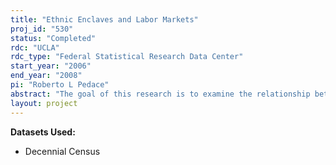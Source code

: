 ```yaml
---
title: "Ethnic Enclaves and Labor Markets"
proj_id: "530"
status: "Completed"
rdc: "UCLA"
rdc_type: "Federal Statistical Research Data Center"
start_year: "2006"
end_year: "2008"
pi: "Roberto L Pedace"
abstract: "The goal of this research is to examine the relationship between Hispanic origin and race reporting and estimate how social networks associated with immigrant enclaves influence labor market outcomes. We will examine the effect of ethnic concentrations on both earnings and employment in several high-immigration states (California, Florida, Illinois, New Jersey, New York, and Texas) using the 1-in-6 sample of the 1990 and 2000 U.S. census. The large number of observations in these samples allows us to focus on broad ethnic categories (e.g., South American and Mexican, East Asian and Pacific Islander, Southwest Asian and African, and European and Russian) as well as specific ethnicities (e.g., Mexican, Chinese, Indian, etc.) that cannot be analyzed with more readily available public-use data.  In order to analyze the enclave effect, we will estimate a series of individual-level wage (and employment) equations that control for years since migration, cohort-specific effects, and other observable human capital and demographic characteristics. Wage and employment equations will be estimated for each ethnic group and a measure that captures the proportion of the individual’s census tract that is populated by a particular ethnic group will be introduced into the model. The results of this study will provide an understanding of the relationship between race and ethnic information collected by the decennial census and will identify possible problems in cur-rent data collection strategies. In addition, the wage equations will provide valuable population parameter estimates of returns to observable human capital and social capital in immigrant communities."
layout: project
---
```


**Datasets Used:**

  - Decennial Census 

